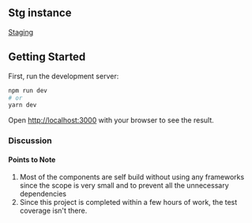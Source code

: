 ## Stg instance

[Staging](https://ethlas-pied.vercel.app/)

## Getting Started

First, run the development server:

```bash
npm run dev
# or
yarn dev
```

Open [http://localhost:3000](http://localhost:3000) with your browser to see the result.

### Discussion

#### Points to Note

1. Most of the components are self build without using any frameworks since the scope is very small and to prevent all the unnecessary dependencies
2. Since this project is completed within a few hours of work, the test coverage isn't there.
